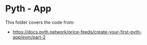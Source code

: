 # Pyth - App

This folder covers the code from:
- https://docs.pyth.network/price-feeds/create-your-first-pyth-app/evm/part-2
